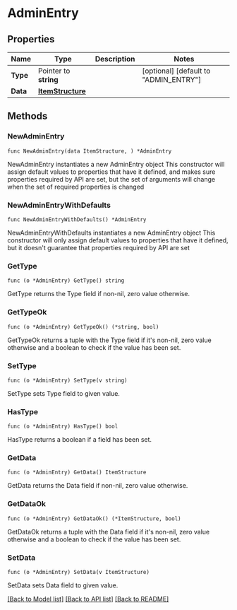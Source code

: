 # AdminEntry

## Properties

Name | Type | Description | Notes
------------ | ------------- | ------------- | -------------
**Type** | Pointer to **string** |  | [optional] [default to "ADMIN_ENTRY"]
**Data** | [**ItemStructure**](ItemStructure.md) |  | 

## Methods

### NewAdminEntry

`func NewAdminEntry(data ItemStructure, ) *AdminEntry`

NewAdminEntry instantiates a new AdminEntry object
This constructor will assign default values to properties that have it defined,
and makes sure properties required by API are set, but the set of arguments
will change when the set of required properties is changed

### NewAdminEntryWithDefaults

`func NewAdminEntryWithDefaults() *AdminEntry`

NewAdminEntryWithDefaults instantiates a new AdminEntry object
This constructor will only assign default values to properties that have it defined,
but it doesn't guarantee that properties required by API are set

### GetType

`func (o *AdminEntry) GetType() string`

GetType returns the Type field if non-nil, zero value otherwise.

### GetTypeOk

`func (o *AdminEntry) GetTypeOk() (*string, bool)`

GetTypeOk returns a tuple with the Type field if it's non-nil, zero value otherwise
and a boolean to check if the value has been set.

### SetType

`func (o *AdminEntry) SetType(v string)`

SetType sets Type field to given value.

### HasType

`func (o *AdminEntry) HasType() bool`

HasType returns a boolean if a field has been set.

### GetData

`func (o *AdminEntry) GetData() ItemStructure`

GetData returns the Data field if non-nil, zero value otherwise.

### GetDataOk

`func (o *AdminEntry) GetDataOk() (*ItemStructure, bool)`

GetDataOk returns a tuple with the Data field if it's non-nil, zero value otherwise
and a boolean to check if the value has been set.

### SetData

`func (o *AdminEntry) SetData(v ItemStructure)`

SetData sets Data field to given value.



[[Back to Model list]](../README.md#documentation-for-models) [[Back to API list]](../README.md#documentation-for-api-endpoints) [[Back to README]](../README.md)


